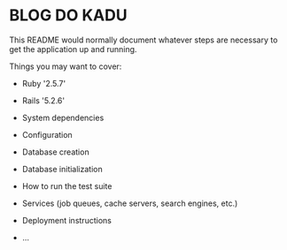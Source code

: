 # BLOG DO KADU

This README would normally document whatever steps are necessary to get the
application up and running.

Things you may want to cover:

* Ruby '2.5.7'
* Rails '5.2.6'

* System dependencies

* Configuration

* Database creation

* Database initialization

* How to run the test suite

* Services (job queues, cache servers, search engines, etc.)

* Deployment instructions

* ...
